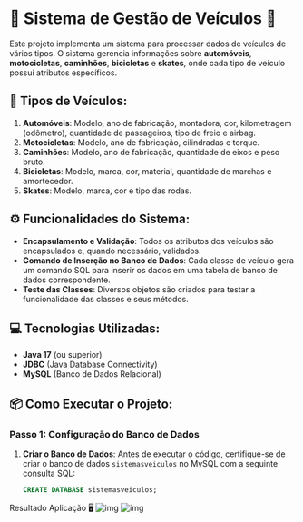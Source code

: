 # 🚗 **Sistema de Gestão de Veículos** 🛵

Este projeto implementa um sistema para processar dados de veículos de vários tipos. O sistema gerencia informações sobre **automóveis**, **motocicletas**, **caminhões**, **bicicletas** e **skates**, onde cada tipo de veículo possui atributos específicos.

## 🚙 **Tipos de Veículos**:

1. **Automóveis**: Modelo, ano de fabricação, montadora, cor, kilometragem (odômetro), quantidade de passageiros, tipo de freio e airbag.
2. **Motocicletas**: Modelo, ano de fabricação, cilindradas e torque.
3. **Caminhões**: Modelo, ano de fabricação, quantidade de eixos e peso bruto.
4. **Bicicletas**: Modelo, marca, cor, material, quantidade de marchas e amortecedor.
5. **Skates**: Modelo, marca, cor e tipo das rodas.

## ⚙️ **Funcionalidades do Sistema**:

- **Encapsulamento e Validação**: Todos os atributos dos veículos são encapsulados e, quando necessário, validados.
- **Comando de Inserção no Banco de Dados**: Cada classe de veículo gera um comando SQL para inserir os dados em uma tabela de banco de dados correspondente.
- **Teste das Classes**: Diversos objetos são criados para testar a funcionalidade das classes e seus métodos.

## 💻 **Tecnologias Utilizadas**:

- **Java 17** (ou superior)
- **JDBC** (Java Database Connectivity)
- **MySQL** (Banco de Dados Relacional)

## 📦 **Como Executar o Projeto**:

### Passo 1: Configuração do Banco de Dados

1. **Criar o Banco de Dados**:
   Antes de executar o código, certifique-se de criar o banco de dados `sistemasveiculos` no MySQL com a seguinte consulta SQL:

   ```sql
   CREATE DATABASE sistemasveiculos;

Resultado Aplicação 🖥️
![img](https://github.com/LcasQueirxz/SISTEMA_VEICULOS/blob/master/img/Captura%20de%20Tela%202024-11-28%20%C3%A0s%2019.37.18.png)
![img](https://github.com/LcasQueirxz/SISTEMA_VEICULOS/blob/master/img/Captura%20de%20Tela%202024-11-28%20%C3%A0s%2019.35.30.png)
